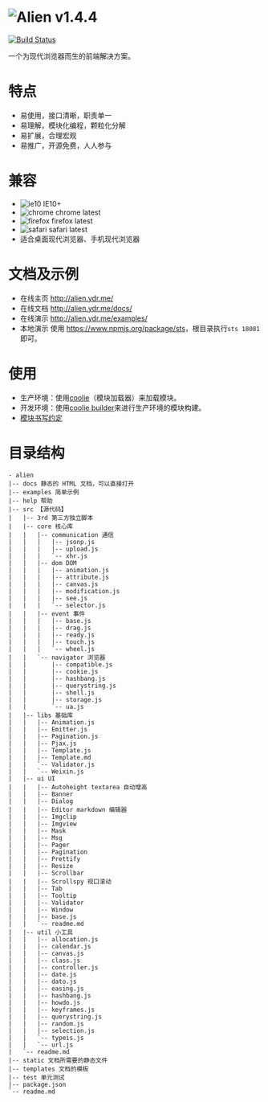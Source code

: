# ![Alien](http://ydrimg.oss-cn-hangzhou.aliyuncs.com/20140914113127363721429460.png) v1.4.4
[![Build Status][travis-img]][travis-url] 

一个为现代浏览器而生的前端解决方案。


# 特点
* 易使用，接口清晰，职责单一
* 易理解，模块化编程，颗粒化分解
* 易扩展，合理宏观
* 易推广，开源免费，人人参与


# 兼容
* ![ie10](http://ydrimg.oss-cn-hangzhou.aliyuncs.com/20140919111504913271952205.png) IE10+
* ![chrome](http://ydrimg.oss-cn-hangzhou.aliyuncs.com/20140919111534857215164833.png) chrome latest
* ![firefox](http://ydrimg.oss-cn-hangzhou.aliyuncs.com/20140919111545251609050667.png) firefox latest
* ![safari](http://ydrimg.oss-cn-hangzhou.aliyuncs.com/20140919191953088445180368.png) safari latest
* 适合桌面现代浏览器、手机现代浏览器


# 文档及示例
- 在线主页 <http://alien.ydr.me/>
- 在线文档 <http://alien.ydr.me/docs/>
- 在线演示 <http://alien.ydr.me/examples/>
- 本地演示 使用 <https://www.npmjs.org/package/sts>，根目录执行`sts 18081`即可。


# 使用
- 生产环境：使用[coolie](http://github.com/cloudcome/coolie)（模块加载器）来加载模块。
- 开发环境：使用[coolie builder](http://github.com/cloudcome/nodejs-coolie)来进行生产环境的模块构建。
- [模块书写约定](https://github.com/cloudcome/alien/blob/master/help/module-convention.md)


# 目录结构
```
- alien
|-- docs 静态的 HTML 文档，可以直接打开
|-- examples 简单示例
|-- help 帮助
|-- src 【源代码】
|   |-- 3rd 第三方独立脚本
|	|-- core 核心库
|	|	|-- communication 通信
|	|	|	|-- jsonp.js
|	|	|	|-- upload.js
|	|	|	`-- xhr.js
|	|	|-- dom DOM
|	|	|	|-- animation.js
|	|	|	|-- attribute.js
|	|	|	|-- canvas.js
|	|	|	|-- modification.js
|	|	|	|-- see.js
|	|	|	`-- selector.js
|	|	|-- event 事件
|	|	|	|-- base.js
|	|	|	|-- drag.js
|	|	|	|-- ready.js
|	|	|	|-- touch.js
|	|	|	`-- wheel.js
|	|	`-- navigator 浏览器
|	|		|-- compatible.js
|	|		|-- cookie.js
|	|		|-- hashbang.js
|	|		|-- querystring.js
|	|		|-- shell.js
|	|		|-- storage.js
|	|		`-- ua.js
|	|-- libs 基础库
|	|	|-- Animation.js
|	|	|-- Emitter.js
|	|	|-- Pagination.js
|	|	|-- Pjax.js
|	|	|-- Template.js
|	|	|-- Template.md
|	|	`-- Validator.js
|	|	`-- Weixin.js
|	|-- ui UI
|	|	|-- Autoheight textarea 自动增高
|	|	|-- Banner
|	|	|-- Dialog
|	|	|-- Editor markdown 编辑器
|	|	|-- Imgclip
|	|	|-- Imgview
|	|	|-- Mask
|	|	|-- Msg
|	|	|-- Pager
|	|	|-- Pagination
|	|	|-- Prettify
|	|	|-- Resize
|	|	|-- Scrollbar
|	|	|-- Scrollspy 视口滚动
|	|	|-- Tab
|	|	|-- Tooltip
|	|	|-- Validator
|	|	|-- Window
|	|	|-- base.js
|	|	`-- readme.md
|	|-- util 小工具
|	|	|-- allocation.js
|	|	|-- calendar.js
|	|	|-- canvas.js
|	|	|-- class.js
|	|	|-- controller.js
|	|	|-- date.js
|	|	|-- dato.js
|	|	|-- easing.js
|	|	|-- hashbang.js
|	|	|-- howdo.js
|	|	|-- keyframes.js
|	|	|-- querystring.js
|	|	|-- random.js
|	|	|-- selection.js
|	|	`-- typeis.js
|	|	`-- url.js
|	`-- readme.md
|-- static 文档所需要的静态文件
|-- templates 文档的模板
|-- test 单元测试
|-- package.json
`-- readme.md
```


[travis-img]: https://travis-ci.org/cloudcome/alien.svg?branch=master
[travis-url]: https://travis-ci.org/cloudcome/alien
